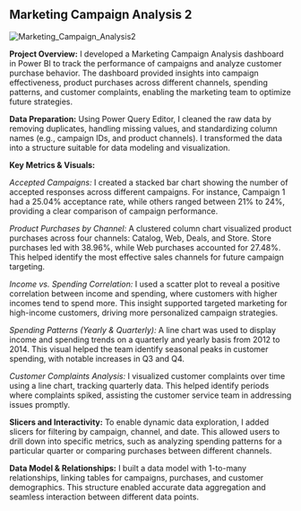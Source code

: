 ## Marketing Campaign Analysis 2
![Marketing_Campaign_Analysis2](https://github.com/user-attachments/assets/3074265a-c064-4b8d-a2bf-651b5586d8ba)

**Project Overview:** I developed a Marketing Campaign  Analysis dashboard in Power BI to track the performance of campaigns and analyze customer purchase behavior. The dashboard provided insights into campaign effectiveness, product purchases across different channels, spending patterns, and customer complaints, enabling the marketing team to optimize future strategies.

**Data Preparation:** Using Power Query Editor, I cleaned the raw data by removing duplicates, handling missing values, and standardizing column names (e.g., campaign IDs, and product channels). I transformed the data into a structure suitable for data modeling and visualization.

**Key Metrics & Visuals:**

*Accepted Campaigns:* I created a stacked bar chart showing the number of accepted responses across different campaigns. For instance, Campaign 1 had a 25.04% acceptance rate, while others ranged between 21% to 24%, providing a clear comparison of campaign performance.

*Product Purchases by Channel:* A clustered column chart visualized product purchases across four channels: Catalog, Web, Deals, and Store. Store purchases led with 38.96%, while Web purchases accounted for 27.48%. This helped identify the most effective sales channels for future campaign targeting.

*Income vs. Spending Correlation:* I used a scatter plot to reveal a positive correlation between income and spending, where customers with higher incomes tend to spend more. This insight supported targeted marketing for high-income customers, driving more personalized campaign strategies.

*Spending Patterns (Yearly & Quarterly):* A line chart was used to display income and spending trends on a quarterly and yearly basis from 2012 to 2014. This visual helped the team identify seasonal peaks in customer spending, with notable increases in Q3 and Q4.

*Customer Complaints Analysis:* I visualized customer complaints over time using a line chart, tracking quarterly data. This helped identify periods where complaints spiked, assisting the customer service team in addressing issues promptly.

**Slicers and Interactivity:** To enable dynamic data exploration, I added slicers for filtering by campaign, channel, and date. This allowed users to drill down into specific metrics, such as analyzing spending patterns for a particular quarter or comparing purchases between different channels.

**Data Model & Relationships:** I built a data model with 1-to-many relationships, linking tables for campaigns, purchases, and customer demographics. This structure enabled accurate data aggregation and seamless interaction between different data points.
